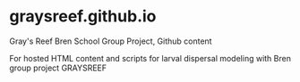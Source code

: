 # graysreef.github.io
Gray's Reef Bren School Group Project, Github content

For hosted HTML content and scripts for larval dispersal modeling with Bren group project GRAYSREEF